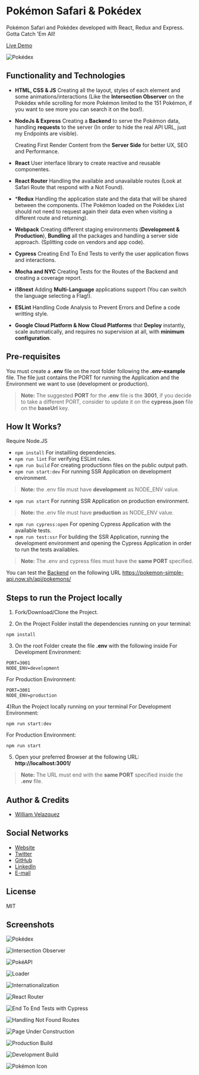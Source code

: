 # Pokémon Safari & Pokédex

Pokémon Safari and Pokédex developed with React, Redux and Express.
Gotta Catch 'Em All!

[Live Demo](http://35.224.28.63:3001/)

![Pokédex](./.readme-static/pokedex-readme.jpg)

## Functionality and Technologies

- **HTML, CSS & JS**
  Creating all the layout, styles of each element and some animations/interactions 
  (Like the **Intersection Observer** on the Pokédex while scrolling for more Pokémon
  limited to the 151 Pokémon, if you want to see more you can search it on the box!).

- **NodeJs & Express**
  Creating a **Backend** to serve the Pokémon data, handling **requests** to the server 
  (In order to hide the real API URL, just my Endpoints are visible).

  Creating First Render Content from the **Server Side** for better UX, SEO and Performance.

- **React**
  User interface library to create reactive and reusable componentes.

- **React Router**
  Handling the available and unavailable routes (Look at Safari Route that respond with a Not Found).

- ***Redux**
  Handling the application state and the data that will be shared between the components.
  (The Pokémon loaded on the Pokédex List should not need to request again their data even when visiting
  a different route and returning).

- **Webpack**
  Creating different staging environments (**Development & Production**), **Bundling** all the packages and handling
  a server side approach. (Splitting code on vendors and app code).

- **Cypress**
  Creating End To End Tests to verify the user application flows and interactions.

- **Mocha and NYC**
  Creating Tests for the Routes of the Backend and creating a coverage report.

- **i18next**
  Adding **Multi-Language** applications support (You can switch the language selecting a Flag!).
  
- **ESLint**
  Handling Code Analysis to Prevent Errors and Define a code writting style.
  
- **Google Cloud Platform & Now**
  **Cloud Platforms** that **Deploy** instantly, scale automatically, and requires no supervision at all, with **minimum configuration**.

## Pre-requisites

You must create a **.env** file on the root folder following the **.env-example** file.
The file just contains the PORT for running the Application and the Environment we
want to use (development or production).
> **Note:** The suggested **PORT** for the **.env** file is the **3001**, if you decide to take a different PORT, consider to update it on the **cypress.json** file on the **baseUrl** key.

## How It Works?

Require Node.JS

* `npm install` For instailling dependencies.
* `npm run lint` For verifying ESLint rules.
* `npm run build` For creating productionn files on the public output path.
* `npm run start:dev` For running SSR Application on development environment.
> **Note:** the .env file must have **development** as NODE_ENV value.
* `npm run start` For running SSR Application on production environment.
> **Note:** the .env file must have **production** as NODE_ENV value.
* `npm run cypress:open` For opening Cypress Application with the available tests.
* `npm run test:ssr` For building the SSR Application, running the development environment and opening the Cypress Application in order to run the tests availables.
> **Note:** The .env and cypress files must have the **same PORT** specified.

You can test the [Backend](https://pokemon-simple-api.now.sh/api/pokemons/) on the following URL
https://pokemon-simple-api.now.sh/api/pokemons/

## Steps to run the Project locally

1) Fork/Download/Clone the Project.

2) On the Project Folder install the dependencies running on your terminal:
```
npm install 
```
3) On the root Folder create the file **.env** with the following inside
For Development Environment:
```
PORT=3001
NODE_ENV=development
```
For Production Environment:
```
PORT=3001
NODE_ENV=production
```
4)Run the Project locally running on your terminal
For Development Environment:
```
npm run start:dev
```
For Production Environment:
```
npm run start
```
5) Open your preferred Browser at the following URL:
**http://localhost:3001/**
> **Note:** The URL must end with the **same PORT** specified inside the **.env** file.

## Author & Credits

- [William Velazquez](https://twitter.com/@WilliamVlazquez)

## Social Networks

- [Website](https://williamvelazquez.com/)
- [Twitter](https://twitter.com/@WilliamVlazquez)
- [GitHub](https://github.com/WilliamVelazquez)
- [LinkedIn](https://www.linkedin.com/in/williamvelazquez/)
- [E-mail](mailto:info@williamvelazquez.com)

## License

MIT

## Screenshots

![Pokédex](./.readme-static/pokedex.png)

![Intersection Observer](./.readme-static/intersection-observer.png)

![PokéAPI](./.readme-static/pokeapi.png)

![Loader](./.readme-static/loader.png)

![Internationalization](./.readme-static/internationalization.png)

![React Router](./.readme-static/router.png)

![End To End Tests with Cypress](./.readme-static/end-to-end-tests.png)

![Handling Not Found Routes](./.readme-static/handling-not-found.png)

![Page Under Construction](./.readme-static/page-in-progress.png)

![Production Build](./.readme-static/production-build.png)

![Development Build](./.readme-static/development-build.png)

![Pokémon Icon](./.readme-static/icon.png)
